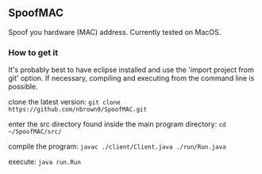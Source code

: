 ## SpoofMAC

Spoof you hardware (MAC) address. Currently tested on MacOS.

### How to get it

It's probably best to have eclipse installed and use the 'import project from git' option. If necessary, compiling and executing from the command line is possible.

clone the latest version:
`git clone https://github.com/nbrown9/SpoofMAC.git` 

enter the src directory found inside the main program directory:
`cd ~/SpoofMAC/src/`

compile the program:
`javac ./client/Client.java ./run/Run.java`

execute:
`java run.Run`
